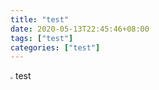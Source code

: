```yaml
---
title: "test"
date: 2020-05-13T22:45:46+08:00
tags: ["test"]
categories: ["test"]
---
```


<img src="donate/aaa.jpg" style="zoom:25%;" />
test
